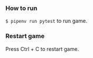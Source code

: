 ### How to run

`$ pipenv run pytest` to run game.

### Restart game

Press Ctrl + C to restart game.